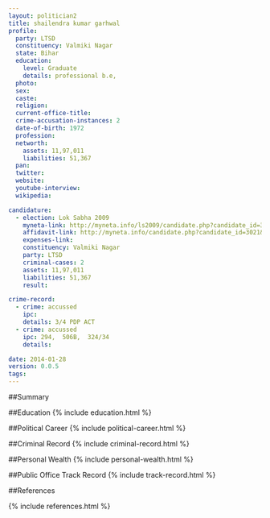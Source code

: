 ```yaml
---
layout: politician2
title: shailendra kumar garhwal
profile: 
  party: LTSD
  constituency: Valmiki Nagar
  state: Bihar
  education: 
    level: Graduate
    details: professional b.e,
  photo: 
  sex: 
  caste: 
  religion: 
  current-office-title: 
  crime-accusation-instances: 2
  date-of-birth: 1972
  profession: 
  networth: 
    assets: 11,97,011
    liabilities: 51,367
  pan: 
  twitter: 
  website: 
  youtube-interview: 
  wikipedia: 

candidature: 
  - election: Lok Sabha 2009
    myneta-link: http://myneta.info/ls2009/candidate.php?candidate_id=3021
    affidavit-link: http://myneta.info/candidate.php?candidate_id=3021&scan=original
    expenses-link: 
    constituency: Valmiki Nagar 
    party: LTSD
    criminal-cases: 2
    assets: 11,97,011
    liabilities: 51,367
    result:  

crime-record: 
  - crime: accussed
    ipc: 
    details: 3/4 PDP ACT 
  - crime: accussed
    ipc: 294,  506B,  324/34
    details:  

date: 2014-01-28
version: 0.0.5
tags: 
---
```

##Summary


##Education
{% include education.html %}


##Political Career
{% include political-career.html %}


##Criminal Record
{% include criminal-record.html %}


##Personal Wealth
{% include personal-wealth.html %}


##Public Office Track Record
{% include track-record.html %}


##References


{% include references.html %}